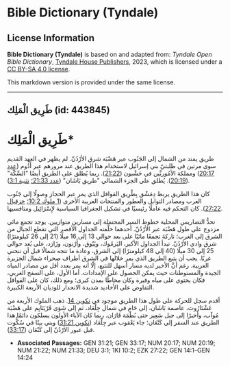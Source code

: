 # Bible Dictionary (Tyndale)

## License Information

**Bible Dictionary (Tyndale)** is based on and adapted from: _Tyndale Open Bible Dictionary_, [Tyndale House Publishers](https://tyndaleopenresources.com/), 2023, which is licensed under a [CC BY-SA 4.0 license](https://creativecommons.org/licenses/by-sa/4.0/legalcode.en).

This markdown version is provided under the same license.



--------------------------------

## طَرِيق الْمَلِك (id: 443845)

طَرِيق الْمَلِك\*
=================

طريق يمتد من الشمال إلى الجَنُوب عبر هَضْبَة شرق الأرْدُنّ. لم يظهر في العهد القديم سوى مرتين في طلبتيّ بني إسرائيل لاستخدام هذا الطريق عند مرورهم عبر أَدُوم ([عدد 20:17](https://ref.ly/Num20:17)) ومملكة الأمُوريِّين في حَشْبون ([21:22](https://ref.ly/Num21:22)). ربما يُطلق على الطريق أيضًا "السِّكَّة" ([20:19](https://ref.ly/Num20:19)). يُطلق على الجزء الشمالي "طريق بَاشَان" ([عدد 21:33؛](https://ref.ly/Num21:33) [تثنية 3:1](https://ref.ly/Deut3:1)).

كان هذا الطريق يربط دِمَشْق بِطْرِيق القوافل الذي يمر عبر الحجاز وصولًا إلى جَنُوب العرب ومصادر التوابل والعطور والمنتجات الغريبة الأخرى ([1 ملوك 10:2؛](https://ref.ly/1Kgs10:2) [حزقيال 27:22](https://ref.ly/Ezek27:22)). كان التحكم فيه عاملًا رئيسيًا في تشكيل الجغرافيا السياسية لإِسْرَائِيل ومنافسيها.

تحدُّ التضاريس المحلية خطوط السير المحتملة إلى مسارين متوازيين. يوجد تجمع مائي مزدوج على طول هَضْبَة عبر الأرْدُنّ. أحدهما خلَّفته الجداول الأقصر التي تقطع الجبال من الشرق إلى الغرب؛ تاركةَ تجمعًا مائيًا على بعد حوالي 13 إلى 16 ميلًا (21 إلى 26 كيلومترًا) شرق وادي الأرْدُنّ. تبدأ الجداول الأكبر، اليَرمُوك، ويَبّوق، وأَرْنون، وزَارَد، على بُعد حوالي 25 إلى 30 ميلًا (40 إلى 48 كيلومترًا) إلى الشرق، وعادة ما تتجه شمالًا قبل أن تنحني غربًا. يجب أن يتبع الطريق الذي يمر خلالها في الشرق أطراف صحراء شمال الجزيرة العربية. رغم أنَّ الأخير لديه مسار أسهل للتتبع، إلّا أنه يمر بعدد أقل من مصادر المياه الجيدة والمستوطنات حيث يمكن الحصول على الإمدادات. أما الأول، على السفح الغربي، فكان يحتوي على مياه وفيرة وكان محاطًا بمدن كبرى؛ ومع ذلك، كان على القوافل التفاوض على الأخاديد شديدة الانحدار للوديان الأربعة الكبيرة.

أقدم سجل للحركة على طول هذا الطريق موجود في [تكوين 14](https://ref.ly/Gen14:1-Gen14:24). ذهب الملوك الأربعة من عَشْتَارُوث، عاصمة بَاشَان، إلى حَام في شمال جِلْعَاد، ثم إلى شَوَى قَرْيَتَايِم على هَضْبَة مُوآب، وأخيرًا إلى جبل سَعِير حتى بُطْمَة فَارَان. ربما كان الآباء الأولون يسلكون دائمًا هذا الطريق عند السفر إلى كَنْعَان؛ جاء يَعْقوب عبر جِلْعَاد ([تكوين 31:21](https://ref.ly/Gen31:21)) وبنى بيتًا في سُكُّوت قبل عبور الأرْدُنّ إلى كَنْعَان ([33:17](https://ref.ly/Gen33:17)).

* **Associated Passages:** GEN 31:21; GEN 33:17; NUM 20:17; NUM 20:19; NUM 21:22; NUM 21:33; DEU 3:1; 1KI 10:2; EZK 27:22; GEN 14:1–GEN 14:24


